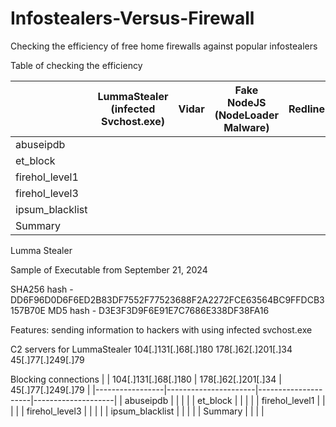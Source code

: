 # Infostealers-Versus-Firewall
Checking the efficiency of free home firewalls against popular infostealers


Table of checking the efficiency

|                 | LummaStealer (infected Svchost.exe) | Vidar | Fake NodeJS (NodeLoader Malware) | Redline | StealC |   |
|-----------------|-------------------------------------|-------|----------------------------------|---------|--------|---|
| abuseipdb       |                                     |       |                                  |         |        |   |
| et_block        |                                     |       |                                  |         |        |   |
| firehol_level1  |                                     |       |                                  |         |        |   |
| firehol_level3  |                                     |       |                                  |         |        |   |
| ipsum_blacklist |                                     |       |                                  |         |        |   |
| Summary         |                                     |       |                                  |         |        |   |



Lumma Stealer


Sample of Executable from September 21, 2024


SHA256 hash - DD6F96D0D6F6ED2B83DF7552F77523688F2A2272FCE63564BC9FFDCB3157B70E
MD5 hash - D3E3F3D9F6E91E7C7686E338DF38FA16



Features: sending information to hackers with using infected svchost.exe

C2 servers for LummaStealer
    104[.]131[.]68[.]180
    178[.]62[.]201[.]34
    45[.]77[.]249[.]79

Blocking connections
|                 | 104[.]131[.]68[.]180 | 178[.]62[.]201[.]34 | 45[.]77[.]249[.]79 |
|-----------------|----------------------|---------------------|--------------------|
| abuseipdb       |                      |                     |                    |
| et_block        |                      |                     |                    |
| firehol_level1  |                      |                     |                    |
| firehol_level3  |                      |                     |                    |
| ipsum_blacklist |                      |                     |                    |
| Summary         |                      |                     |                    |
